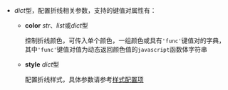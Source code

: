 - **<placeholder>**

  *dict*型，配置折线相关参数，支持的键值对属性有：

  - **color** _str_、*list*或*dict*型

    控制折线颜色，可传入单个颜色，一组颜色或具有`'func'`键值对的字典，其中`'func'`键值对值为动态返回颜色值的`javascript`函数体字符串

  - **style** *dict*型

    配置折线样式，具体参数请参考[样式配置项](https://fact.feffery.tech/style)
